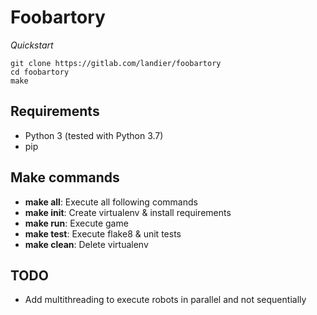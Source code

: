 # Foobartory
_Quickstart_
```
git clone https://gitlab.com/landier/foobartory
cd foobartory
make
```

## Requirements
* Python 3 (tested with Python 3.7)
* pip

## Make commands
* __make all__: Execute all following commands
* __make init__: Create virtualenv & install requirements
* __make run__: Execute game
* __make test__: Execute flake8 & unit tests
* __make clean__: Delete virtualenv

## TODO
* Add multithreading to execute robots in parallel and not sequentially
